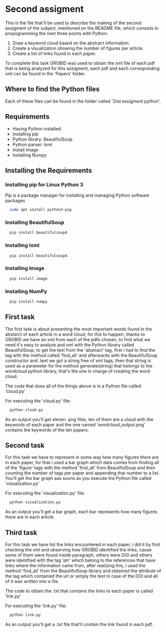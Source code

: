 
# Second assigment 

This is the file that'll be used to describe the making of the second assigment of the subject, mentioned on the README file, which consists in propogramming the next three points with Python:

1. Draw a keyword cloud based on the abstract information.
2. Create a visualization showing the number of figures per article.
3. Create a list of links found in each paper.

To complete this task GROBID was used to obtain the xml file of each pdf that is being analyzed for this assigment, each pdf and each corresponding xml can be found in the 'Papers' folder.

## Where to find the Python files

Each of these files can be found in the folder called '2nd assigment python'.

## Requirements
- Having Python installed. 
- Installing pip
- Python library: BeautifulSoup
- Python parser: lxml 
- Install Image
- Installing Numpy

## Installing the Requirements

### Installing pip for Linux Python 3

Pip is a package manager for installing and managing Python software packages


```bash
  sudo apt install python3-pip
```

### Installing BeautifulSoup

```bash
  pip install beautifulsoup4
```
  
### Installing lxml

```bash
  pip install beautifulsoup4
```

### Installing Image

```bash
  pip install image
```
### Installing NumPy

```bash
  pip install numpy
```

## First task

The first task is about presenting the most important words found in the abstarct of each article in a word cloud, for this to happen, thanks to GROBID we have an xml from each of the pdfs chosen, to find what we need it's easy to analyze and xml with the Python library called BeautifulSoup, to get the text from the 'abstract' tag, first i had to find the tag with the method called 'find_all' and afterwards with the BeautifulSoup constructor and .text we got a string free of xml tags, then that string is used as a parameter for the method generate(string) that belongs to the wordcloud python library, that's the one in charge of creating the word cloud.

The code that does all of the things above is in a Python file called 'cloud.py' 

For executing the 'cloud.py' file:
```bash
  python cloud.py
```

As an output you'll get eleven .png files, ten of them are a cloud with the keywords of each paper and the one named 'wordcloud_output.png' contains the keywords of the ten papers.

## Second task

For this task we have to represent in some way how many figures there are in each paper, for that i used a bar graph which data comes from finding all of the 'figure' tags with the method 'find_all' from BeautifulSoup and then counting the number of tags per paper and appending that number to a list. You'll get the bar graph aas soons as you execute the Python file called 'visualization.py' 

For executing the 'visualization.py' file:
```bash
  python visualization.py
```

As an output you'll get a bar graph, each bar represents how many figures there are in each article.

## Third task

For this task we have list the links encountered in each paper, i did it by first checking the xml and observing how GROBID identified the links, cause some of them were found inside paragraph, others were DOI and others were identified with the tag 'ptr' which belong to the references that have links where the information came from, after realizing this, i used the method 'find_all' from the BeautifulSoup library and obtained the attribute of the tag which contained the url or simply the text in case of the DOI and all of it was written into a file.

The code to obtain the .txt that contains the links to each paper is called 'link.py' 

For executing the 'link.py' file:
```bash
  python link.py
```

As an output you'll get a .txt file that'll contain the link found in each pdf.


